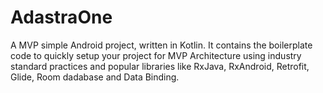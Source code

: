 # AdastraOne

A MVP simple Android project, written in Kotlin. It contains the boilerplate code to quickly setup your project for MVP Architecture using industry standard practices and popular libraries like RxJava, RxAndroid, Retrofit, Glide, Room dadabase and Data Binding.

